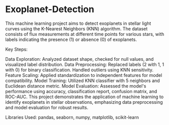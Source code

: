# Exoplanet-Detection
This machine learning project aims to detect exoplanets in stellar light curves using the K-Nearest Neighbors (KNN) algorithm. The dataset consists of flux measurements at different time points for various stars, with labels indicating the presence (1) or absence (0) of exoplanets.

Key Steps:

Data Exploration: Analyzed dataset shape, checked for null values, and visualized label distribution.
Data Preprocessing: Replaced labels (2 with 1, 1 with 0) for binary classification. Handled outliers using KNN sensitivity.
Feature Scaling: Applied standardization to independent features for model compatibility.
Model Training: Utilized KNN classifier with 5 neighbors and Euclidean distance metric.
Model Evaluation: Assessed the model's performance using accuracy, classification report, confusion matrix, and ROC-AUC.
This project demonstrates the application of machine learning to identify exoplanets in stellar observations, emphasizing data preprocessing and model evaluation for robust results.

Libraries Used: pandas, seaborn, numpy, matplotlib, scikit-learn
